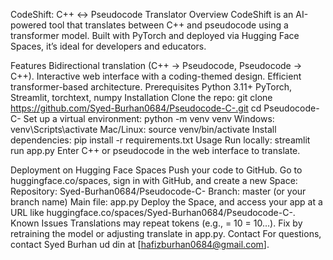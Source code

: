 CodeShift: C++ ↔ Pseudocode Translator
Overview
CodeShift is an AI-powered tool that translates between C++ and pseudocode using a transformer model. Built with PyTorch and deployed via Hugging Face Spaces, it’s ideal for developers and educators.

Features
Bidirectional translation (C++ → Pseudocode, Pseudocode → C++).
Interactive web interface with a coding-themed design.
Efficient transformer-based architecture.
Prerequisites
Python 3.11+
PyTorch, Streamlit, torchtext, numpy
Installation
Clone the repo:
git clone https://github.com/Syed-Burhan0684/Pseudocode-C-.git
cd Pseudocode-C-
Set up a virtual environment:
python -m venv venv
Windows: venv\Scripts\activate
Mac/Linux: source venv/bin/activate
Install dependencies:
pip install -r requirements.txt
Usage
Run locally:
streamlit run app.py
Enter C++ or pseudocode in the web interface to translate.

Deployment on Hugging Face Spaces
Push your code to GitHub.
Go to huggingface.co/spaces, sign in with GitHub, and create a new Space:
Repository: Syed-Burhan0684/Pseudocode-C-
Branch: master (or your branch name)
Main file: app.py
Deploy the Space, and access your app at a URL like huggingface.co/spaces/Syed-Burhan0684/Pseudocode-C-.
Known Issues
Translations may repeat tokens (e.g., = 10 = 10...). Fix by retraining the model or adjusting translate in app.py.
Contact
For questions, contact Syed Burhan ud din at [hafizburhan0684@gmail.com].
